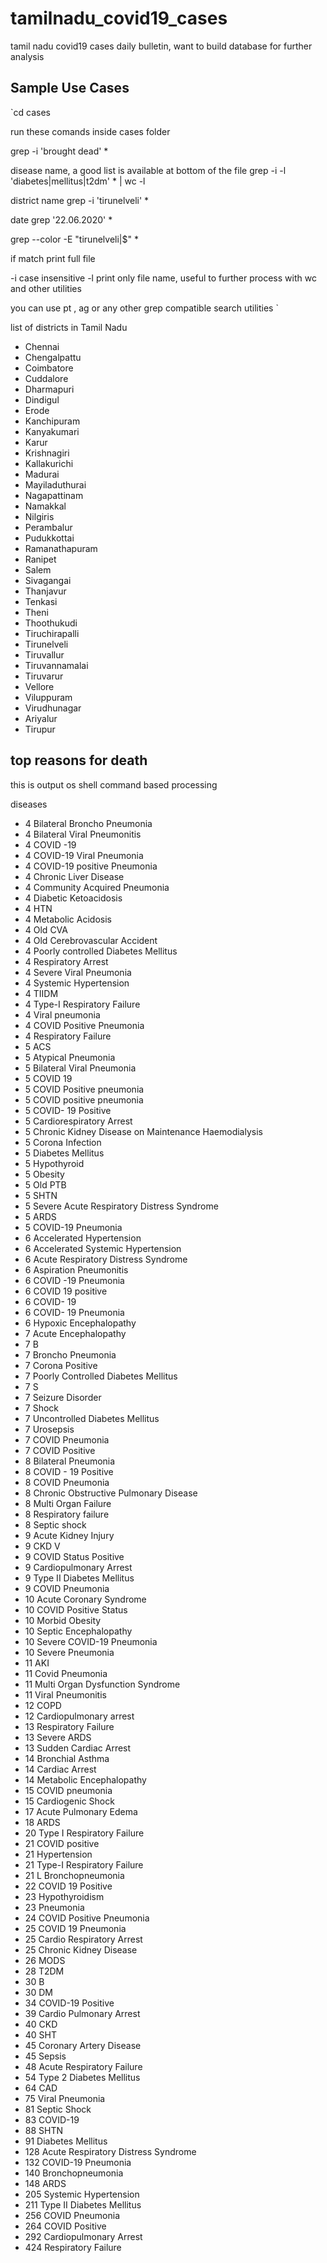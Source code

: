 # tamilnadu_covid19_cases
tamil nadu covid19 cases daily bulletin, want to build database for further analysis








## Sample Use Cases

`cd cases

run these comands inside cases folder

grep -i 'brought dead' *


disease name, a good list is available at bottom of the file
grep -i -l 'diabetes\|mellitus\|t2dm' * | wc -l


district name
grep -i 'tirunelveli' *


date
grep '22.06.2020' *


grep --color -E "tirunelveli|$" * 

if match print full file


-i case insensitive
-l print only file name, useful to further process with wc and other utilities

you can use pt , ag or any other grep compatible search utilities
`




list of districts in Tamil Nadu

- Chennai 
- Chengalpattu
- Coimbatore 
- Cuddalore 
- Dharmapuri 
- Dindigul 
- Erode 
- Kanchipuram 
- Kanyakumari 
- Karur 
- Krishnagiri 
- Kallakurichi 
- Madurai 
- Mayiladuthurai 
- Nagapattinam 
- Namakkal 
- Nilgiris
- Perambalur 
- Pudukkottai 
- Ramanathapuram 
- Ranipet
- Salem 
- Sivagangai 
- Thanjavur 
- Tenkasi
- Theni 
- Thoothukudi 
- Tiruchirapalli 
- Tirunelveli 
- Tiruvallur 
- Tiruvannamalai 
- Tiruvarur 
- Vellore 
- Viluppuram 
- Virudhunagar 
- Ariyalur 
- Tirupur 



## top reasons for death

this is output os shell command based processing

diseases

-    4  Bilateral Broncho Pneumonia 
-    4  Bilateral Viral Pneumonitis 
-    4  COVID -19 
-    4  COVID-19 Viral Pneumonia 
-    4  COVID-19 positive Pneumonia 
-    4  Chronic Liver Disease 
-    4  Community Acquired Pneumonia 
-    4  Diabetic Ketoacidosis 
-    4  HTN 
-    4  Metabolic Acidosis 
-    4  Old CVA 
-    4  Old Cerebrovascular Accident 
-    4  Poorly controlled Diabetes Mellitus 
-    4  Respiratory Arrest 
-    4  Severe Viral Pneumonia 
-    4  Systemic Hypertension
-    4  TIIDM 
-    4  Type-I Respiratory Failure
-    4  Viral pneumonia 
-    4 COVID Positive Pneumonia 
-    4 Respiratory Failure 
-    5  ACS 
-    5  Atypical Pneumonia 
-    5  Bilateral Viral Pneumonia 
-    5  COVID 19 
-    5  COVID Positive pneumonia 
-    5  COVID positive pneumonia 
-    5  COVID- 19 Positive 
-    5  Cardiorespiratory Arrest 
-    5  Chronic Kidney Disease on Maintenance Haemodialysis 
-    5  Corona Infection 
-    5  Diabetes Mellitus
-    5  Hypothyroid 
-    5  Obesity 
-    5  Old PTB 
-    5  SHTN
-    5  Severe Acute Respiratory Distress Syndrome 
-    5 ARDS 
-    5 COVID-19 Pneumonia 
-    6  Accelerated Hypertension 
-    6  Accelerated Systemic Hypertension 
-    6  Acute Respiratory Distress Syndrome
-    6  Aspiration Pneumonitis 
-    6  COVID -19 Pneumonia 
-    6  COVID 19 positive 
-    6  COVID- 19 
-    6  COVID- 19 Pneumonia 
-    6  Hypoxic Encephalopathy 
-    7  Acute Encephalopathy 
-    7  B 
-    7  Broncho Pneumonia 
-    7  Corona Positive 
-    7  Poorly Controlled Diabetes Mellitus 
-    7  S
-    7  Seizure Disorder 
-    7  Shock 
-    7  Uncontrolled Diabetes Mellitus 
-    7  Urosepsis 
-    7 COVID Pneumonia 
-    7 COVID Positive 
-    8  Bilateral Pneumonia 
-    8  COVID - 19 Positive 
-    8  COVID Pneumonia
-    8  Chronic Obstructive Pulmonary Disease 
-    8  Multi Organ Failure 
-    8  Respiratory failure 
-    8  Septic shock 
-    9  Acute Kidney Injury 
-    9  CKD V 
-    9  COVID Status Positive 
-    9  Cardiopulmonary Arrest
-    9  Type II Diabetes Mellitus
-    9 COVID Pneumonia
-   10  Acute Coronary Syndrome 
-   10  COVID Positive Status 
-   10  Morbid Obesity 
-   10  Septic Encephalopathy 
-   10  Severe COVID-19 Pneumonia 
-   10  Severe Pneumonia 
-   11  AKI 
-   11  Covid Pneumonia 
-   11  Multi Organ Dysfunction Syndrome 
-   11  Viral Pneumonitis 
-   12  COPD 
-   12  Cardiopulmonary arrest 
-   13  Respiratory Failure
-   13  Severe ARDS 
-   13  Sudden Cardiac Arrest 
-   14  Bronchial Asthma 
-   14  Cardiac Arrest 
-   14  Metabolic Encephalopathy 
-   15  COVID pneumonia 
-   15  Cardiogenic Shock 
-  17  Acute Pulmonary Edema 
-   18  ARDS
-   20  Type I Respiratory Failure 
-   21  COVID positive 
-   21  Hypertension 
-   21  Type-I Respiratory Failure 
-   21 L Bronchopneumonia 
-   22  COVID 19 Positive 
-   23  Hypothyroidism 
-   23  Pneumonia 
-   24  COVID Positive Pneumonia 
-   25  COVID 19 Pneumonia 
-   25  Cardio Respiratory Arrest 
-   25  Chronic Kidney Disease 
-   26  MODS 
-   28  T2DM 
-   30  B
-   30  DM 
-   34  COVID-19 Positive 
-   39  Cardio Pulmonary Arrest 
-   40  CKD 
-   40  SHT 
-   45  Coronary Artery Disease 
-   45  Sepsis 
-   48  Acute Respiratory Failure 
-   54  Type 2 Diabetes Mellitus 
-   64  CAD 
-   75  Viral Pneumonia 
-   81  Septic Shock 
-   83  COVID-19 
-   88  SHTN 
-   91  Diabetes Mellitus 
-  128  Acute Respiratory Distress Syndrome 
-  132  COVID-19 Pneumonia 
-  140  Bronchopneumonia 
-  148  ARDS 
-  205  Systemic Hypertension 
-  211  Type II Diabetes Mellitus 
-  256  COVID Pneumonia 
-  264  COVID Positive 
-  292  Cardiopulmonary Arrest 
-  424  Respiratory Failure 

